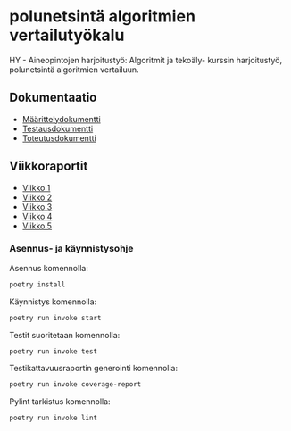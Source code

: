 # polunetsintä algoritmien vertailutyökalu

HY - Aineopintojen harjoitustyö: Algoritmit ja tekoäly- kurssin harjoitustyö, polunetsintä algoritmien vertailuun.


## Dokumentaatio


- [Määrittelydokumentti](dokumentaatio/maarittelydokumentti.md)
- [Testausdokumentti](dokumentaatio/testausdokumentti.md)
- [Toteutusdokumentti](dokumentaatio/toteutusdokumentti.md)

## Viikkoraportit
- [Viikko 1](dokumentaatio/viikkoraportit/viikko1.md)
- [Viikko 2](dokumentaatio/viikkoraportit/viikko2.md)
- [Viikko 3](dokumentaatio/viikkoraportit/viikko3.md)
- [Viikko 4](dokumentaatio/viikkoraportit/viikko4.md)
- [Viikko 5](dokumentaatio/viikkoraportit/viikko5.md)

### Asennus- ja käynnistysohje
Asennus komennolla:
```bash
poetry install
```

Käynnistys komennolla:
```bash
poetry run invoke start
```

Testit suoritetaan komennolla:
```bash
poetry run invoke test
```

Testikattavuusraportin generointi komennolla:
```bash
poetry run invoke coverage-report
```

Pylint tarkistus komennolla:
```bash
poetry run invoke lint
```
<!---

- [Käyttöohje](dokumentaatio/kayttoohje.md)

- [Viikko 6](dokumentaatio/viikkoraportit/viikko6.md)
-->
